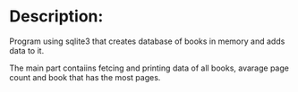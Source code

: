 # Description:
Program using sqlite3 that creates database of books in memory and adds data to it. </br>

The main part contaiins fetcing and printing data of all books, avarage page count and book that has the most pages. </br>
